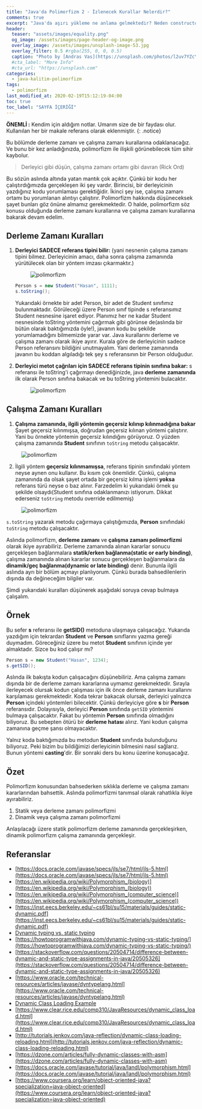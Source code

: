 ```yaml
---
title: "Java'da Polimorfizm 2 - İzlenecek Kurallar Nelerdir?"
comments: true
excerpt: "Java'da aşırı yükleme ne anlama gelmektedir? Neden constructor'larda overloading metotlara ihtiyaç duyarız ve overload yaparken uymamız gereken bir kural var mıdır gibi soruları cevaplamaya çalışacağız."
header:
  teaser: "assets/images/equality.png"
  og_image: /assets/images/page-header-og-image.png
  overlay_image: /assets/images/unsplash-image-53.jpg
  overlay_filter: 0.5 #rgba(255, 0, 0, 0.5)
  caption: "Photo by [Andras Vas](https://unsplash.com/photos/l2uv7YZcYDE) on Unsplash"
  #cta_label: "More Info"
  #cta_url: "https://unsplash.com"
categories:
  - java-kalitim-polimorfizm
tags:
  - polimorfizm
last_modified_at: 2020-02-19T15:12:19-04:00
toc: true
toc_label: "SAYFA İÇERİĞİ"
---
```




**ÖNEMLİ :** Kendim için aldığım notlar. Umarım size de bir faydası olur. Kullanılan her bir makale referans olarak eklenmiştir.
{: .notice}


Bu bölümde derleme zamanı ve çalışma zamanı kurallarına odaklanacağız. Ve bunu bir kez anladığınızda, polimorfizm ile ilişkili görünebilecek tüm sihir kaybolur.

> Derleyici gibi düşün, çalışma zamanı ortamı gibi davran (Rick Ord)

Bu sözün aslında altında yatan mantık çok açıktır. Çünkü bir kodu her çalıştırdığımızda gerçekleşen iki şey vardır. Birincisi, bir derleyicinin yazdığınız kodu yorumlaması gerektiğidir. İkinci şey ise, çalışma zamanı ortamı bu yorumlanan alıntıyı çalıştırır. Polimorfizm hakkında düşüneceksek şayet bunları göz önüne almamız gerekmektedir. O halde, polimorfizm söz konusu olduğunda derleme zamanı kurallarına ve çalışma zamanı kurallarına bakarak devam edelim.

## Derleme Zamanı Kuralları

1. **Derleyici SADECE referans tipini bilir:** (yani nesnenin çalışma zamanı tipini bilmez. Derleyicinin amacı, daha sonra çalışma zamanında yürütülecek olan bir yöntem imzası çıkarmaktır.)

    <figure style="width: 200px" class="align-center">
      <img src="{{ site.url }}{{ site.baseurl }}/assets/images/2020-06-29-Java-polimorfizm2/uml1.png" alt="polimorfizm">
      <figcaption></figcaption>
    </figure>

    ```java
    Person s = new Student("Hasan", 1111);
    s.toString();
    ```

      Yukarıdaki örnekte bir adet Person, bir adet de Student sınıfımız bulunmaktadır.  Görüleceği üzere Person sınıf tipinde s referansımız Student nesnesine işaret ediyor. Planımız her ne kadar Student nesnesinde toString yöntemini çağırmak gibi görünse de(aslında bir bütün olarak baktığımızda öyle!), javanın kodu bu şekilde yorumlamadığını bilmemizde yarar var. Java kurallarını derleme ve çalışma zamanı olarak ikiye ayırır. Kurala göre de derleyicinin sadece Person referansını bildiğini unutmayalım. Yani derleme zamanında javanın bu koddan algıladığı tek şey s referansının bir Person olduğudur.

2. **Derleyici metot çağrıları için SADECE referans tipinin sınıfına bakar:** s referansı ile toString'i çağırmayı denediğinizde, java **derleme zamanında** ilk olarak Person sınıfına bakacak ve bu toString yöntemini bulacaktır.

    <figure style="width: 600px" class="align-center">
      <img src="{{ site.url }}{{ site.baseurl }}/assets/images/2020-06-29-Java-polimorfizm2/uml2.png" alt="polimorfizm">
      <figcaption></figcaption>
    </figure>


## Çalışma Zamanı Kuralları

1. **Çalışma zamanında, ilgili yöntemin geçersiz kılınıp kılınmadığına bakar** Şayet geçersiz kılınmışsa, doğrudan geçersiz kılınan yöntemi çalıştırır. Yani bu örnekte yöntemin geçersiz kılındığını görüyoruz. O yüzden çalışma zamanında **Student** sınıfının ``toString`` metodu çalışacaktır.

<figure style="width: 600px" class="align-center">
  <img src="{{ site.url }}{{ site.baseurl }}/assets/images/2020-06-29-Java-polimorfizm2/uml3.png" alt="polimorfizm">
  <figcaption></figcaption>
</figure>

2. İlgili yöntem **geçersiz kılınmamışsa**, referans tipinin sınıfındaki yöntem neyse aynen onu kullanır. Bu kısım çok önemlidir. Çünkü, çalışma zamanında da olsak şayet ortada bir geçersiz kılma işlemi **yoksa** referans türü neyse o baz alınır. Farzedelim ki yukarıdaki örnek şu şekilde olsaydı(Student sınıfına odaklanmanızı istiyorum. Dikkat ederseniz ``toString`` metodu override edilmemiş)

<figure style="width: 600px" class="align-center">
  <img src="{{ site.url }}{{ site.baseurl }}/assets/images/2020-06-29-Java-polimorfizm2/uml4.png" alt="polimorfizm">
  <figcaption></figcaption>
</figure>

``s.toString`` yazarak metodu çağırmaya çalıştığımızda, **Person** sınıfındaki ``toString`` metodu çalışacaktır.


Aslında polimorfizm, **derleme zamanı** ve **çalışma zamanı polimorfizmi** olarak ikiye ayırabiliriz. Derleme zamanında alınan kararlar sonucu gerçekleşen bağlanmalara **statik/erken bağlanma(static or early binding)**, çalışma zamanında alınan kararlar sonucu gerçekleşen bağlanmalara da **dinamik/geç bağlanma(dynamic or late binding)** denir. Bununla ilgili aslında ayrı bir bölüm açmayı planlıyorum. Çünkü burada bahsedilenlerin dışında da değineceğim bilgiler var.

Şimdi yukarıdaki kuralları düşünerek aşağıdaki soruya cevap bulmaya çalışalım.

## Örnek

Bu sefer **s** referansı ile **getSID()** metoduna ulaşmaya çalışacağız. Yukarıda yazdığım için tekrardan **Student** ve **Person** sınıflarını yazma gereği duymadım. Göreceğiniz üzere bu metot **Student** sınıfının içinde yer almaktadır. Sizce bu kod çalışır mı?

```java
Person s = new Student("Hasan", 1234);
s.getSID();
```

Aslında ilk bakışta kodun çalışacağını düşünebiliriz. Ama çalışma zamanı dışında bir de derleme zamanı kararlarına uymamız gerekmektedir. Sırayla ilerleyecek olursak kodun çalışması için ilk önce derleme zamanı kurallarını karşılaması gerekmektedir. Koda tekrar bakacak olursak, derleyici yalnızca **Person** içindeki yöntemleri bilecektir. Çünkü derleyiciye göre **s** bir **Person** referansıdır. Dolayısıyla, derleyici **Person** sınıfında ``getSID`` yöntemini bulmaya çalışacaktır. Fakat bu yöntemin **Person** sınıfında olmadığını biliyoruz. Bu sebepten ötürü bir **derleme hatası** alırız. Yani kodun çalışma zamanına geçme şansı olmayacaktır.

Yalnız koda baktığımızda bu metodun **Student** sınıfında bulunduğunu biliyoruz. Peki bizim bu bildiğimizi derleyicinin bilmesini nasıl sağlarız. Bunun yöntemi **casting**'dir. Bir sonraki ders bu konu üzerine konuşacağız.

## Özet
Polimorfizm konusundan bahsederken sıklıkla derleme ve çalışma zamanı kararlarından bahsettik. Aslında polimorfizmi tanımsal olarak rahatlıkla ikiye ayırabiliriz.

1. Statik veya derleme zamanı polimorfizmi
2. Dinamik veya çalışma zamanı polimorfizmi

Anlaşılacağı üzere statik polimorfizm derleme zamanında gerçekleşirken, dinamik polimorfizm çalışma zamanında gerçekleşir.

## Referanslar
* [https://docs.oracle.com/javase/specs/jls/se7/html/jls-5.html](https://docs.oracle.com/javase/specs/jls/se7/html/jls-5.html)
* [https://en.wikipedia.org/wiki/Polymorphism_(biology)](https://en.wikipedia.org/wiki/Polymorphism_(biology))
* [https://en.wikipedia.org/wiki/Polymorphism_(computer_science)](https://en.wikipedia.org/wiki/Polymorphism_(computer_science))
* [https://inst.eecs.berkeley.edu/~cs61bl/su15/materials/guides/static-dynamic.pdf](https://inst.eecs.berkeley.edu/~cs61bl/su15/materials/guides/static-dynamic.pdf)
* [Dynamic typing vs. static typing](https://docs.oracle.com/cd/E57471_01/bigData.100/extensions_bdd/src/cext_transform_typing.html#:~:text=First%2C%20dynamically%2Dtyped%20languages%20perform,type%20checking%20at%20compile%20time.&text=If%20a%20script%20written%20in,the%20errors%20have%20been%20fixed.)
* [https://howtoprogramwithjava.com/dynamic-typing-vs-static-typing/](https://howtoprogramwithjava.com/dynamic-typing-vs-static-typing/)
* [https://stackoverflow.com/questions/20504714/difference-between-dynamic-and-static-type-assignments-in-java/20505326](https://stackoverflow.com/questions/20504714/difference-between-dynamic-and-static-type-assignments-in-java/20505326)
* [https://www.oracle.com/technical-resources/articles/javase/dyntypelang.html](https://www.oracle.com/technical-resources/articles/javase/dyntypelang.html)
* [Dynamic Class Loading Example](https://examples.javacodegeeks.com/core-java/dynamic-class-loading-example/)
* [https://www.clear.rice.edu/comp310/JavaResources/dynamic_class_load.html](https://www.clear.rice.edu/comp310/JavaResources/dynamic_class_load.html)
* [http://tutorials.jenkov.com/java-reflection/dynamic-class-loading-reloading.html](http://tutorials.jenkov.com/java-reflection/dynamic-class-loading-reloading.html)
* [https://dzone.com/articles/fully-dynamic-classes-with-asm](https://dzone.com/articles/fully-dynamic-classes-with-asm)
* [https://docs.oracle.com/javase/tutorial/java/IandI/polymorphism.html](https://docs.oracle.com/javase/tutorial/java/IandI/polymorphism.html)
* [https://www.coursera.org/learn/object-oriented-java?specialization=java-object-oriented](https://www.coursera.org/learn/object-oriented-java?specialization=java-object-oriented)
